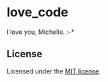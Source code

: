 # love\_code #

I love you, Michelle. :-\*

## License ##

Licensed under the [MIT license](http://www.opensource.org/licenses/MIT).
